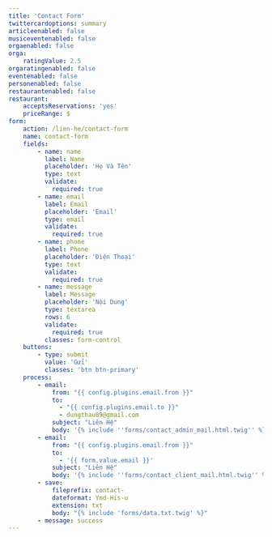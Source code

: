 ```yaml
---
title: 'Contact Form'
twittercardoptions: summary
articleenabled: false
musiceventenabled: false
orgaenabled: false
orga:
    ratingValue: 2.5
orgaratingenabled: false
eventenabled: false
personenabled: false
restaurantenabled: false
restaurant:
    acceptsReservations: 'yes'
    priceRange: $
form:
    action: /lien-he/contact-form
    name: contact-form
    fields:
        - name: name
          label: Name
          placeholder: 'Họ Và Tên'
          type: text
          validate:
            required: true
        - name: email
          label: Email
          placeholder: 'Email'
          type: email
          validate:
            required: true
        - name: phone
          label: Phone
          placeholder: 'Điện Thoại'
          type: text
          validate:
            required: true
        - name: message
          label: Message
          placeholder: 'Nội Dung'
          type: textarea
          rows: 6
          validate:
            required: true
          classes: form-control
    buttons:
        - type: submit
          value: 'Gửi'
          classes: 'btn btn-primary'
    process:
        - email:
            from: "{{ config.plugins.email.from }}"
            to:
              - "{{ config.plugins.email.to }}"
              - dungthau89@gmail.com
            subject: "Liên Hệ"
            body: '{% include ''forms/contact_admin_mail.html.twig'' %}'
        - email:
            from: "{{ config.plugins.email.from }}"
            to:
              - '{{ form.value.email }}'
            subject: "Liên Hệ"
            body: '{% include ''forms/contact_client_mail.html.twig'' %}'
        - save:
            fileprefix: contact-
            dateformat: Ymd-His-u
            extension: txt
            body: "{% include 'forms/data.txt.twig' %}"
        - message: success
---
```


